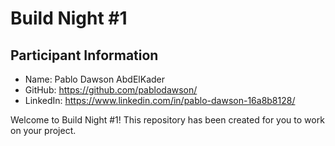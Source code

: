 # Build Night #1

## Participant Information
- Name: Pablo Dawson AbdElKader
- GitHub: https://github.com/pablodawson/
- LinkedIn: https://www.linkedin.com/in/pablo-dawson-16a8b8128/

Welcome to Build Night #1! This repository has been created for you to work on your project.
